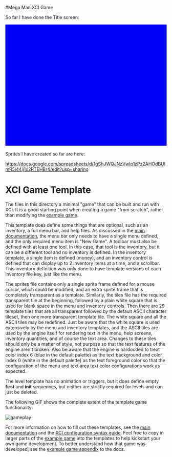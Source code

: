#Mega Man XCI Game

So far I have done the Title screen:

![titlescreen](titlescreen.gif)

Sprites I have created so far are here:

https://docs.google.com/spreadsheets/d/1gShJWQJNzVwIp1zPz2AHOdBUImR5i44ij1x2RTEHBr4/edit?usp=sharing


# XCI Game Template

The files in this directory a minimal "game" that can be built and run with XCI. It is a good starting point when creating a game "from scratch", rather than modifying the [example game](../example).

This template does define some things that are optional, such as an inventory, a full menu bar, and help files. As discussed in the [main documentation](../README.md), the menu bar only needs to have a single menu defined, and the only required menu item is "New Game".  A toolbar must also be defined with at least one tool. In this case, that tool is the inventory, but it can be a different tool and no inventory is defined. In the inventory template, a single item is defined (money), and an inventory control is defined that can display up to 2 inventory items at a time, and a scrollbar. This inventory definition was only done to have template versions of each inventory file key, just like the menu.

The sprites file contains only a single sprite frame defined for a mouse cursor, which could be modified, and an extra sprite frame that is completely transparent as a template. Similarly, the tiles file has the required transparent tile at the beginning, followed by a plain white square that is used for blank space in the menu and inventory controls. Then there are 29 template tiles that are all transparent followed by the default ASCII character tileset, then one more transparent template tile. The white square and all the ASCII tiles may be redefined. Just be aware that the white square is used extensively by the menu and inventory templates, and the ASCII tiles are used by the engine itself for rendering text in the menu, help screens, inventory quantities, and of course the text area. Changes to these tiles should only be a matter of style, not purpose so that the text features of the engine aren't broken. Also be aware that the engine is hardocded to treat color index 6 (blue in the default palette) as the text background and color index 0 (white in the default palette) as the text foreground color so that the configuration of the menu and text area text color configurations work as expected.

The level template has no animation or triggers, but it does define empty **first** and **init** sequences, but neither are strictly required for levels and can just be deleted.

The following GIF shows the complete extent of the template game functionality:

![gameplay](gameplay.gif)

For more information on how to fill out these templates, see the [main documentation](../README.md) and the [XCI configuration syntax guide](../XCI_SYNTAX.md). Feel free to copy in larger parts of the [example game](../example) into the templates to help kickstart your own game development. To better understand how that game was developed, see the [example game appendix](../example/APPENDIX.md) to the docs.
